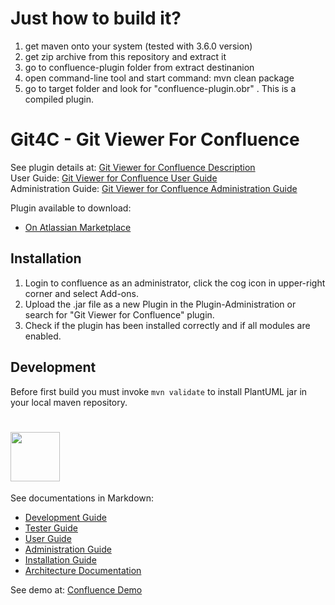 # Just how to build it?
1. get maven onto your system (tested with 3.6.0 version)
2. get zip archive from this repository and extract it
3. go to confluence-plugin folder from extract destinanion
4. open command-line tool and start command:
  mvn clean package
5. go to target folder and look for "confluence-plugin.obr" . This is a compiled plugin.

# Git4C - Git Viewer For Confluence

See plugin details at: <a href="http://opensource.networkedassets.com/opensource-lab/confluence/newgit4c/index.html">Git Viewer for Confluence Description</a>  
User Guide: <a href="http://opensource.networkedassets.com/opensource-lab/confluence/newgit4c/documentation/User/">Git Viewer for Confluence User Guide</a>  
Administration Guide: <a href="http://opensource.networkedassets.com/opensource-lab/confluence/newgit4c/documentation/Administration/">Git Viewer for Confluence Administration Guide</a>  
  
Plugin available to download:  
  - <a href="https://marketplace.atlassian.com/plugins/com.networkedassets.git4c.confluence-plugin/server/overview">On Atlassian Marketplace</a>

## Installation

1. Login to confluence as an administrator, click the cog icon in upper-right corner and select Add-ons.
1. Upload the .jar file as a new Plugin in the Plugin-Administration or search for "Git Viewer for Confluence" plugin.
2. Check if the plugin has been installed correctly and if all modules are enabled.
  
## Development
Before first build you must invoke `mvn validate` to install PlantUML jar in your local maven repository.

# <a href="http://www.networkedassets.com/"><img src="https://www.networkedassets.net/images/NA_logo.png" height="79"></a>

See documentations in Markdown:
 - [Development Guide](guides/Development/index.md)  
 - [Tester Guide](guides/Tester/index.md)  
 - [User Guide](guides/User/index.md)  
 - [Administration Guide](guides/Administration/index.md)  
 - [Installation Guide](guides/Installation/index.md)  
 - [Architecture Documentation](documentation/Architecture%20Documentation.md)  
  
  
See demo at: [Confluence Demo](http://git4c-demo.networkedassets.net)
